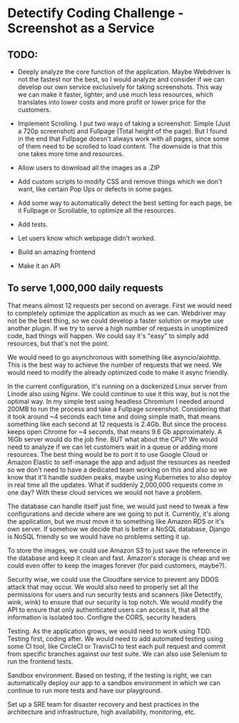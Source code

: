 # Detectify Coding Challenge - Screenshot as a Service


## TODO:

- Deeply analyze the core function of the application. Maybe Webdriver is not the fastest nor the best, so I would analyze and consider if we can develop our own service exclusively for taking screenshots. This way we can make it faster, lighter, and use much less resources, which translates into lower costs and more profit or lower price for the customers.

- Implement Scrolling. I put two ways of taking a screenshot: Simple (Just a 720p screenshot) and Fullpage (Total height of the page). But I found in the end that Fullpage doesn't always work with all pages, since some of them need to be scrolled to load content. The downside is that this one takes more time and resources.

- Allow users to download all the images as a .ZIP

- Add custom scripts to modify CSS and remove things which we don't want, like certain Pop Ups or defects in some pages.

- Add some way to automatically detect the best setting for each page, be it Fullpage or Scrollable, to optimize all the resources.

- Add tests.

- Let users know which webpage didn't worked.

- Build an amazing frontend

- Make it an API



## To serve 1,000,000 daily requests

That means almost 12 requests per second on average. First we would need to completely optimize the application as much as we can. Webdriver may not be the best thing, so we could develop a faster solution or maybe use another plugin. If we try to serve a high number of requests in unoptimized code, bad things will happen. We could say it's "easy" to simply add resources, but that's not the point.

We would need to go asynchronous with something like asyncio/aiohttp. This is the best way to achieve the number of requests that we need. We would need to modify the already optimized code to make it async friendly.

In the current configuration, it's running on a dockerized Linux server from Linode also using Nginx. We could continue to use it this way, but is not the optimal way. In my simple test using headless Chromium I needed around 200MB to run the process and take a Fullpage screenshot. Considering that it took around ~4 seconds each time and doing simple math, that means something like each second at 12 requests is 2.4Gb. But since the process keeps open Chrome for ~4 seconds, that means 9.6 Gb approximately. A 16Gb server would do the job fine. BUT what about the CPU? We would need to analyze if we can let customers wait in a queue or adding more resources. The best thing would be to port it to use Google Cloud or Amazon Elastic to self-manage the app and adjust the resources as needed so we don't need to have a dedicated team working on this and also so we know that it'll handle sudden peaks, maybe using Kubernetes to also deploy in real time all the updates. What if suddenly 2,000,000 requests come in one day? With these cloud services we would not have a problem.

The database can handle itself just fine, we would just need to tweak a few configurations and decide where are we going to put it. Currently, it's along the application, but we must move it to something like Amazon RDS or it's own server. If somehow we decide that is better a NoSQL database, Django is NoSQL friendly so we would have no problems setting it up.

To store the images, we could use Amazon S3 to just save the reference in the database and keep it clean and fast. Amazon's storage is cheap and we could even offer to keep the images forever (for paid customers, maybe?).

Security wise, we could use the Cloudfare service to prevent any DDOS attack that may occur. We would also need to properly set all the permissions for users and run security tests and scanners (like Detectify, wink, wink) to ensure that our security is top notch. We would modify the API to ensure that only authenticated users can access it, that all the information is isolated too. Configre the CORS, security headers

Testing. As the application grows, we would need to work using TDD. Testing first, coding after. We would need to add automated testing using some CI tool, like CircleCI or TravisCI to test each pull request and commit from specific branches against our test suite. We can also use Selenium to run the frontend tests.

Sandbox environment. Based on testing, if the testing is right, we can automatically deploy our app to a sandbox environment in which we can continue to run more tests and have our playground.

Set up a SRE team for disaster recovery and best practices in the architecture and infrastructure, high availability, monitoring, etc.


